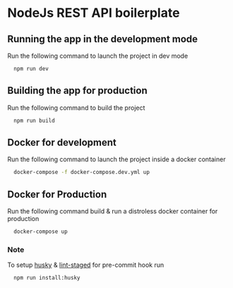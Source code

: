 # NodeJs REST API boilerplate

## Running the app in the development mode

Run the following command to launch the project in dev mode

```bash
  npm run dev
```

## Building the app for production

Run the following command to build the project

```bash
  npm run build
```

## Docker for development

Run the following command to launch the project inside a docker container

```bash
  docker-compose -f docker-compose.dev.yml up
```

## Docker for Production

Run the following command build & run a distroless docker container for production

```bash
  docker-compose up
```

### Note

To setup [husky](https://www.npmjs.com/package/husky) & [lint-staged](https://www.npmjs.com/package/lint-staged) for pre-commit hook run

```bash
  npm run install:husky
```
